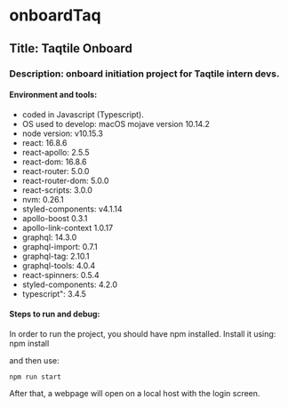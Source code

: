 # onboardTaq

## Title: Taqtile Onboard
### Description: onboard initiation project for Taqtile intern devs.

#### Environment and tools: 
+  coded in Javascript (Typescript). 
+  OS used to develop: macOS mojave version 10.14.2
+  node version: v10.15.3
+  react: 16.8.6
+  react-apollo: 2.5.5
+  react-dom: 16.8.6
+  react-router: 5.0.0
+  react-router-dom: 5.0.0
+  react-scripts: 3.0.0
+  nvm: 0.26.1
+  styled-components: v4.1.14
+  apollo-boost 0.3.1
+  apollo-link-context 1.0.17
+  graphql: 14.3.0
+  graphql-import: 0.7.1
+  graphql-tag: 2.10.1
+  graphql-tools: 4.0.4
+  react-spinners: 0.5.4
+  styled-components: 4.2.0
+  typescript": 3.4.5

#### Steps to run and debug: 
In order to run the project, you should have npm installed. Install it using:
    npm install
    
and then use:

    npm run start
    
After that, a webpage will open on a local host with the login screen.
